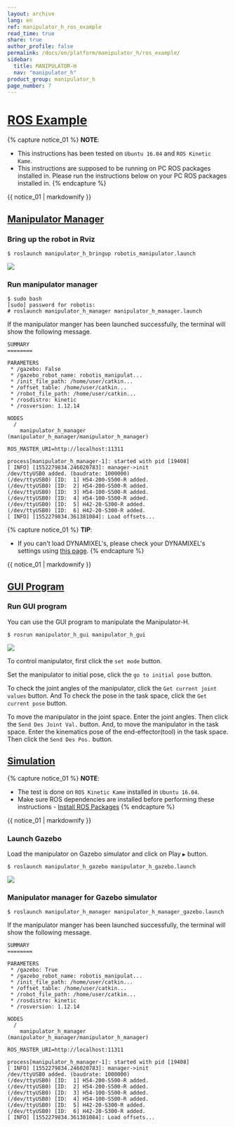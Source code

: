 ```yaml
---
layout: archive
lang: en
ref: manipulator_h_ros_example
read_time: true
share: true
author_profile: false
permalink: /docs/en/platform/manipulator_h/ros_example/
sidebar:
  title: MANIPULATOR-H
  nav: "manipulator_h"
product_group: manipulator_h
page_number: 7
---
```


<div style="counter-reset: h1 6"></div>

# [ROS Example](#ros-example)

{% capture notice_01 %}
**NOTE**:
- This instructions has been tested on `Ubuntu 16.04` and `ROS Kinetic Kame`.
- This instructions are supposed to be running on PC ROS packages installed in. Please run the instructions below on your PC ROS packages installed in.
{% endcapture %}
<div class="notice--info">{{ notice_01 | markdownify }}</div>

## [Manipulator Manager](#manipulator-manager)

### Bring up the robot in Rviz
```
$ roslaunch manipulator_h_bringup robotis_manipulator.launch   
```
![](/assets/images/platform/manipulator_h/manipulator_h_rviz.png)
  

### Run manipulator manager
```
$ sudo bash
[sudo] password for robotis:   
# roslaunch manipulator_h_manager manipulator_h_manager.launch   
```

If the manipulator manger has been launched successfully, the terminal will show the following message.

```
SUMMARY
========

PARAMETERS
 * /gazebo: False
 * /gazebo_robot_name: robotis_manipulat...
 * /init_file_path: /home/user/catkin...
 * /offset_table: /home/user/catkin...
 * /robot_file_path: /home/user/catkin...
 * /rosdistro: kinetic
 * /rosversion: 1.12.14

NODES
  /
    manipulator_h_manager (manipulator_h_manager/manipulator_h_manager)

ROS_MASTER_URI=http://localhost:11311

process[manipulator_h_manager-1]: started with pid [19408]
[ INFO] [1552279834.246020783]: manager->init
/dev/ttyUSB0 added. (baudrate: 1000000)
(/dev/ttyUSB0) [ID:  1] H54-200-S500-R added. 
(/dev/ttyUSB0) [ID:  2] H54-200-S500-R added. 
(/dev/ttyUSB0) [ID:  3] H54-100-S500-R added. 
(/dev/ttyUSB0) [ID:  4] H54-100-S500-R added. 
(/dev/ttyUSB0) [ID:  5] H42-20-S300-R added. 
(/dev/ttyUSB0) [ID:  6] H42-20-S300-R added. 
[ INFO] [1552279834.361381084]: Load offsets...
```
{% capture notice_01 %}
**TIP**:
- If you can't load DYNAMIXEL's, please check your DYNAMIXEL's settings using [this page](/docs/en/platform/manipulator_h/getting_started/#prerequisite).
{% endcapture %}
<div class="notice--success">{{ notice_01 | markdownify }}</div>

## [GUI Program](#gui-program)

### Run GUI program
You can use the GUI program to manipulate the Manipulator-H.

```
$ rosrun manipulator_h_gui manipulator_h_gui
```

![](/assets/images/platform/manipulator_h/manipulator_h_gui.png)  

To control manipulator, first click the `set mode` button.   

Set the manipulator to initial pose, click the `go to initial pose` button.   

To check the joint angles of the manipulator, click the `Get current joint values` button. And To check the pose in the task space, click the `Get current pose` button.   

To move the manipulator in the joint space. Enter the joint angles. Then click the `Send Des Joint Val.` button. And, to move the manipulator in the task space. Enter the kinematics pose of the end-effector(tool) in the task space. Then click the `Send Des Pos.` button.  

## [Simulation](#simulation)

{% capture notice_01 %}
**NOTE**:
- The test is done on `ROS Kinetic Kame` installed in `Ubuntu 16.04`.
- Make sure ROS dependencies are installed before performing these instructions - [Install ROS Packages](/docs/en/platform/openmanipulator_h/ros_setup/#install-ros-packages)
{% endcapture %}
<div class="notice--info">{{ notice_01 | markdownify }}</div>

### Launch Gazebo
Load the manipulator on Gazebo simulator and click on Play `▶` button.
```
$ roslaunch manipulator_h_gazebo manipulator_h_gazebo.launch   
```
![](/assets/images/platform/manipulator_h/manipulator_h_gazebo.png)  

### Manipulator manager for Gazebo simulator

```
$ roslaunch manipulator_h_manager manipulator_h_manager_gazebo.launch 
```

If the manipulator manger has been launched successfully, the terminal will show the following message.

```
SUMMARY
========

PARAMETERS
 * /gazebo: True
 * /gazebo_robot_name: robotis_manipulat...
 * /init_file_path: /home/user/catkin...
 * /offset_table: /home/user/catkin...
 * /robot_file_path: /home/user/catkin...
 * /rosdistro: kinetic
 * /rosversion: 1.12.14

NODES
  /
    manipulator_h_manager (manipulator_h_manager/manipulator_h_manager)

ROS_MASTER_URI=http://localhost:11311

process[manipulator_h_manager-1]: started with pid [19408]
[ INFO] [1552279834.246020783]: manager->init
/dev/ttyUSB0 added. (baudrate: 1000000)
(/dev/ttyUSB0) [ID:  1] H54-200-S500-R added. 
(/dev/ttyUSB0) [ID:  2] H54-200-S500-R added. 
(/dev/ttyUSB0) [ID:  3] H54-100-S500-R added. 
(/dev/ttyUSB0) [ID:  4] H54-100-S500-R added. 
(/dev/ttyUSB0) [ID:  5] H42-20-S300-R added. 
(/dev/ttyUSB0) [ID:  6] H42-20-S300-R added. 
[ INFO] [1552279834.361381084]: Load offsets...
```
